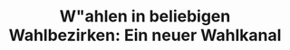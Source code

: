 ---
title: "W&quot;ahlen in beliebigen Wahlbezirken: Ein neuer Wahlkanal"
collection: publications
permalink: /publications/2013-02-Wahlen-in-beliebigen-Wahlbezirken-Ein-neuer-Wahlkanal
venue: 'Abstraction and Application: Proceedings of the 16th International Legal Informatics Symposium (IRIS 2013)'
pages: '249-256'
publisher: 'Austrian Computer Society'
year: '2013'
citation: ' <b>Jurlind Budurushi</b>,  Maria Henning,  Melanie Volkamer</br> Abstraction and Application: Proceedings of the 16th International Legal Informatics Symposium (IRIS 2013)'
---